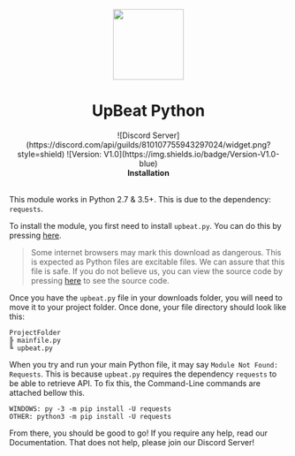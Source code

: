 <div align="center">
  <img src="https://media.discordapp.net/attachments/810107756421709827/810114469295685642/download.png" width="128px" style="max-width: 100%;">
  <h1>UpBeat Python</h1>
  ![Discord Server](https://discord.com/api/guilds/810107755943297024/widget.png?style=shield) ![Version: V1.0](https://img.shields.io/badge/Version-V1.0-blue)
  <br>
  <b>Installation</b>
  <br>
</div>
<br>

This module works in Python 2.7 & 3.5+. This is due to the dependency: `requests`.

To install the module, you first need to install `upbeat.py`. You can do this by pressing [here](https://upbeatpy.ml/downloads/v1.0/upbeat.py).

> Some internet browsers may mark this download as dangerous. This is expected as Python files are excitable files. We can assure that this file is safe. If you do not believe us, you can view the source code by pressing [here](https://gitlab.com/danieldot/upbeatpython/-/blob/production/src/upbeat.py) to see the source code.

Once you have the `upbeat.py` file in your downloads folder, you will need to move it to your project folder. Once done, your file directory should look like this:
```
ProjectFolder
╠ mainfile.py
╚ upbeat.py
```
When you try and run your main Python file, it may say `Module Not Found: Requests`. This is because `upbeat.py` requires the dependency `requests` to be able to retrieve API. To fix this, the Command-Line commands are attached bellow this.
```
WINDOWS: py -3 -m pip install -U requests
OTHER: python3 -m pip install -U requests
```
From there, you should be good to go! If you require any help, read our Documentation. That does not help, please join our Discord Server!
